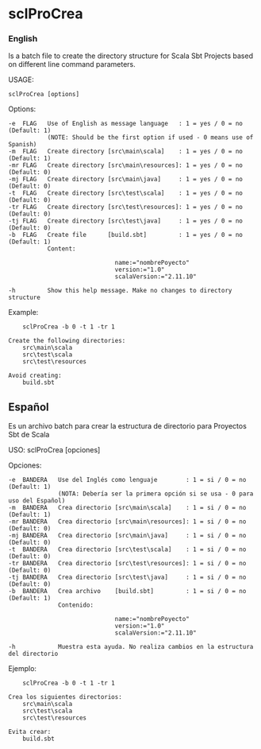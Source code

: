 sclProCrea
==============

### English

Is a batch file to create the directory structure for Scala Sbt Projects based on different line command parameters.

USAGE: 

    sclProCrea [options]

Options:

    -e  FLAG   Use of English as message language   : 1 = yes / 0 = no  (Default: 1)
               (NOTE: Should be the first option if used - 0 means use of Spanish)
    -m  FLAG   Create directory [src\main\scala]    : 1 = yes / 0 = no  (Default: 1)
    -mr FLAG   Create directory [src\main\resources]: 1 = yes / 0 = no  (Default: 0)
    -mj FLAG   Create directory [src\main\java]     : 1 = yes / 0 = no  (Default: 0)
    -t  FLAG   Create directory [src\test\scala]    : 1 = yes / 0 = no  (Default: 0)
    -tr FLAG   Create directory [src\test\resources]: 1 = yes / 0 = no  (Default: 0)
    -tj FLAG   Create directory [src\test\java]     : 1 = yes / 0 = no  (Default: 0)
    -b  FLAG   Create file      [build.sbt]         : 1 = yes / 0 = no  (Default: 1)
               Content:

                                  name:="nombrePoyecto"
                                  version:="1.0"
                                  scalaVersion:="2.11.10"

    -h         Show this help message. Make no changes to directory structure

Example:

        sclProCrea -b 0 -t 1 -tr 1

    Create the following directories:
        src\main\scala
        src\test\scala
        src\test\resources

    Avoid creating:
        build.sbt
		
## Español

Es un archivo batch para crear la estructura de directorio para Proyectos Sbt de Scala

USO: sclProCrea [opciones]

Opciones:

    -e  BANDERA   Use del Inglés como lenguaje        : 1 = si / 0 = no  (Default: 1)
                  (NOTA: Debería ser la primera opción si se usa - 0 para uso del Español)
    -m  BANDERA   Crea directorio [src\main\scala]    : 1 = si / 0 = no  (Default: 1)
    -mr BANDERA   Crea directorio [src\main\resources]: 1 = si / 0 = no  (Default: 0)
    -mj BANDERA   Crea directorio [src\main\java]     : 1 = si / 0 = no  (Default: 0)
    -t  BANDERA   Crea directorio [src\test\scala]    : 1 = si / 0 = no  (Default: 0)
    -tr BANDERA   Crea directorio [src\test\resources]: 1 = si / 0 = no  (Default: 0)
    -tj BANDERA   Crea directorio [src\test\java]     : 1 = si / 0 = no  (Default: 0)
    -b  BANDERA   Crea archivo    [build.sbt]         : 1 = si / 0 = no  (Default: 1)
                  Contenido:

                                  name:="nombrePoyecto"
                                  version:="1.0"
                                  scalaVersion:="2.11.10"

    -h            Muestra esta ayuda. No realiza cambios en la estructura del directorio

Ejemplo:

        sclProCrea -b 0 -t 1 -tr 1

    Crea los siguientes directorios:
        src\main\scala
        src\test\scala
        src\test\resources

    Evita crear:
        build.sbt

